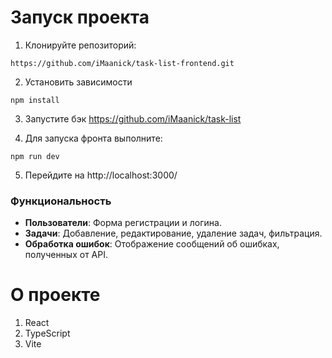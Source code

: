 # Запуск проекта

1. Клонируйте репозиторий:

```
https://github.com/iMaanick/task-list-frontend.git
```

2. Установить зависимости 
``` 
npm install
```

3. Запустите бэк https://github.com/iMaanick/task-list

4. Для запуска фронта выполните:
```
npm run dev
```
5. Перейдите на http://localhost:3000/



### Функциональность

- **Пользователи**: Форма регистрации и логина.
- **Задачи**: Добавление, редактирование, удаление задач, фильтрация.
- **Обработка ошибок**: Отображение сообщений об ошибках, полученных от API.




# О проекте
1. React
2. TypeScript
3. Vite
